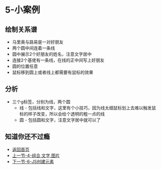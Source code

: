 # 5-小案例

## 绘制关系谱

  * 马里奥与路易是一对好朋友
  * 两个圆中间连着一条线
  * 圆中展示2个好朋友的姓名，注意文字居中
  * 连接2个基佬有一条线，在线的正中间写上好朋友
  * 圆的位置任意
  * 鼠标移到圆上或者线上都需要有鼠标的效果

## 分析

  * 三个g标签，分别为线，两个圆
    * 线 - 包括线和文字，这里有个小技巧，因为线太细鼠标划上去难以触发鼠标的样子改变，所以会给个透明的粗一点的线
    * 圆 - 包括圆和文字，注意文字居中就可以了

## 知道你还不过瘾

* [返回首页](../README.md)
* [上一节-4-组合,文字,图片](../4-组合,文字,图片/4-组合,文字,图片.md)
* [下一节-6-JS创建元素](../6-JS创建元素/6-JS创建元素.md)